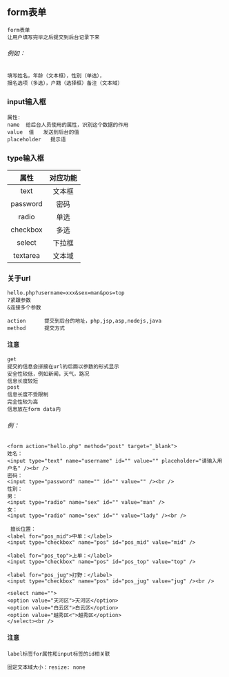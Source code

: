 ## form表单
```
form表单    
让用户填写完毕之后提交到后台记录下来
```

###### 例如：
```
填写姓名，年龄（文本框），性别（单选），
报名选项（多选），户籍（选择框）备注（文本域） 
```
### input输入框
```
属性:
name  给后台人员使用的属性，识别这个数据的作用
value  值   发送到后台的值
placeholder   提示语
```

### type输入框
| 属性 | 对应功能 |
|:-----:|:-----:|
| text | 文本框 |
| password | 密码 |
| radio | 单选 |
| checkbox | 多选 |
| select | 下拉框 |
| textarea | 文本域 |



### 关于url     
```
hello.php?username=xxx&sex=man&pos=top
?紧跟参数
&连接多个参数
```
```
action      提交到后台的地址，php,jsp,asp,nodejs,java
method      提交方式
```

#### 注意
```
get
提交的信息会拼接在url的后面以参数的形式显示
安全性较低，例如新闻，天气，路况
信息长度较短
post
信息长度不受限制
完全性较为高
信息放在form data内
```

###### 例：
```
<form action="hello.php" method="post" target="_blank">
姓名：
<input type="text" name="username" id="" value="" placeholder="请输入用户名" /><br /> 
密码：
<input type="password" name="" id="" value="" /><br />
性别：
男：
<input type="radio" name="sex" id="" value="man" />  
女：
<input type="radio" name="sex" id="" value="lady" /><br />

 擅长位置：
<label for="pos_mid">中单：</label>                                
<input type="checkbox" name="pos" id="pos_mid" value="mid" />

<label for="pos_top">上单：</label>
<input type="checkbox" name="pos" id="pos_top" value="top" />

<label for="pos_jug">打野：</label>
<input type="checkbox" name="pos" id="pos_jug" value="jug" /><br />

<select name="">
<option value="天河区">天河区</option>
<option value="白云区">白云区</option>
<option value="越秀区<">越秀区</option>
</select><br />
```


#### 注意
```
label标签for属性和input标签的id相关联
```
```
固定文本域大小：resize: none
```
